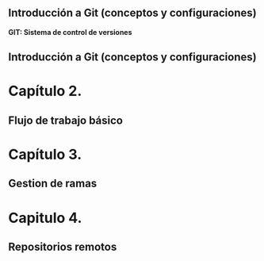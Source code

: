 
 ## Introducción a Git (conceptos y configuraciones)
 **GIT: Sistema de control de versiones**

## Introducción a Git (conceptos y configuraciones)
# Capítulo 2. 
## Flujo de trabajo básico
# Capítulo 3.
## Gestion de ramas
# Capitulo 4. 
## Repositorios remotos
